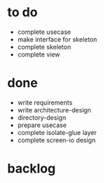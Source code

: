
# to do

- complete usecase
- make interface for skeleton
- complete skeleton
- complete view

# done

- write requirements
- write architecture-design
- directory-design
- prepare usecase
- complete isolate-glue layer
- complete screen-io design

# backlog
